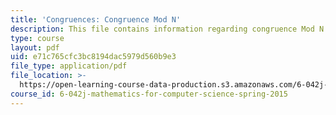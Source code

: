 ```yaml
---
title: 'Congruences: Congruence Mod N'
description: This file contains information regarding congruence Mod N.
type: course
layout: pdf
uid: e71c765cfc3bc8194dac5979d560b9e3
file_type: application/pdf
file_location: >-
  https://open-learning-course-data-production.s3.amazonaws.com/6-042j-mathematics-for-computer-science-spring-2015/e71c765cfc3bc8194dac5979d560b9e3_MIT6_042JS15_congruence.pdf
course_id: 6-042j-mathematics-for-computer-science-spring-2015
---
```

